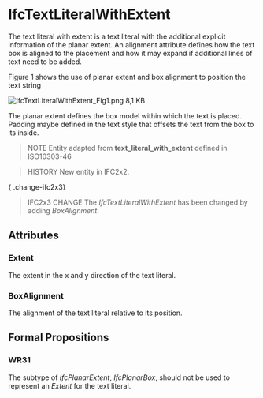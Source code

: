 # IfcTextLiteralWithExtent

The text literal with extent is a text literal with the additional explicit information of the planar extent. An alignment attribute defines how the text box is aligned to the placement and how it may expand if additional lines of text need to be added.<!-- end of definition -->

Figure 1 shows the use of planar extent and box alignment to position the text string

![IfcTextLiteralWithExtent_Fig1.png 8,1 KB](../../../../figures/ifctextliteralwithextent_fig1.png "Figure 1 — Text literal with extent and alignment")

The planar extent defines the box model within which the text is placed. Padding maybe defined in the text style that offsets the text from the box to its inside.

> NOTE  Entity adapted from **text_literal_with_extent** defined in ISO10303-46

> HISTORY  New entity in IFC2x2.

{ .change-ifc2x3}
> IFC2x3 CHANGE  The _IfcTextLiteralWithExtent_ has been changed by adding _BoxAlignment_.

## Attributes

### Extent
The extent in the x and y direction of the text literal.

### BoxAlignment
The alignment of the text literal relative to its position.

## Formal Propositions

### WR31
The subtype of _IfcPlanarExtent_, _IfcPlanarBox_, should not be used to represent an _Extent_ for the text literal.
